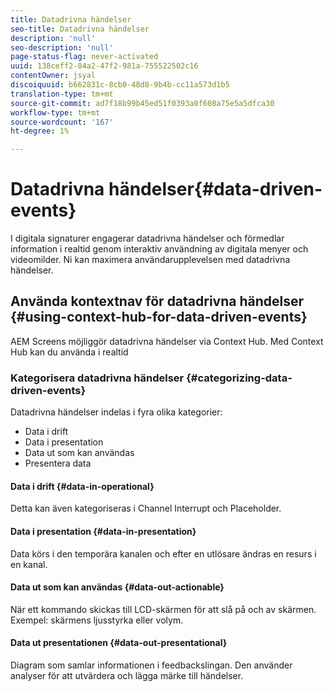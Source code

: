 ```yaml
---
title: Datadrivna händelser
seo-title: Datadrivna händelser
description: 'null'
seo-description: 'null'
page-status-flag: never-activated
uuid: 138ceff2-84a2-47f2-981a-755522502c16
contentOwner: jsyal
discoiquuid: b662831c-8cb0-48d8-9b4b-cc11a573d1b5
translation-type: tm+mt
source-git-commit: ad7f18b99b45ed51f0393a0f608a75e5a5dfca30
workflow-type: tm+mt
source-wordcount: '167'
ht-degree: 1%

---
```



# Datadrivna händelser{#data-driven-events}

I digitala signaturer engagerar datadrivna händelser och förmedlar information i realtid genom interaktiv användning av digitala menyer och videomilder. Ni kan maximera användarupplevelsen med datadrivna händelser.

## Använda kontextnav för datadrivna händelser {#using-context-hub-for-data-driven-events}

AEM Screens möjliggör datadrivna händelser via Context Hub. Med Context Hub kan du använda i realtid

### Kategorisera datadrivna händelser {#categorizing-data-driven-events}

Datadrivna händelser indelas i fyra olika kategorier:

* Data i drift
* Data i presentation
* Data ut som kan användas
* Presentera data

#### Data i drift {#data-in-operational}

Detta kan även kategoriseras i Channel Interrupt och Placeholder.

#### Data i presentation {#data-in-presentation}

Data körs i den temporära kanalen och efter en utlösare ändras en resurs i en kanal.

#### Data ut som kan användas {#data-out-actionable}

När ett kommando skickas till LCD-skärmen för att slå på och av skärmen. Exempel: skärmens ljusstyrka eller volym.

#### Data ut presentationen {#data-out-presentational}

Diagram som samlar informationen i feedbackslingan. Den använder analyser för att utvärdera och lägga märke till händelser.
